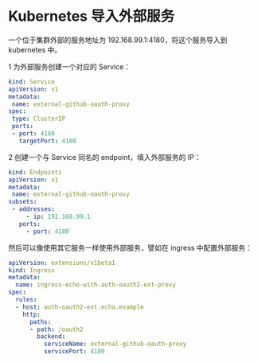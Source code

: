# Kubernetes 导入外部服务 

一个位于集群外部的服务地址为 192.168.99.1:4180，将这个服务导入到 kubernetes 中。

1 为外部服务创建一个对应的 Service：

```yaml
kind: Service
apiVersion: v1
metadata:
 name: external-github-oauth-proxy
spec:
 type: ClusterIP
 ports:
 - port: 4180
   targetPort: 4180
```

2 创建一个与 Service 同名的 endpoint，填入外部服务的 IP：

```yaml
kind: Endpoints
apiVersion: v1
metadata:
 name: external-github-oauth-proxy
subsets:
 - addresses:
     - ip: 192.168.99.1
   ports:
     - port: 4180
```

然后可以像使用其它服务一样使用外部服务，譬如在 ingress 中配置外部服务：

```yaml
apiVersion: extensions/v1beta1
kind: Ingress
metadata:
  name: ingress-echo-with-auth-oauth2-ext-proxy
spec:
  rules:
  - host: auth-oauth2-ext.echo.example
    http:
      paths:
      - path: /oauth2
        backend:
          serviceName: external-github-oauth-proxy
          servicePort: 4180
```
